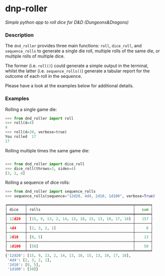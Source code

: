 # dnp-roller
*Simple python app to roll dice for D&amp;D (Dungeons&amp;Dragons)*


### Description
The `dnd_roller` provides three main functions: `roll`, `dice_roll`, and `sequence_rolls` to generate a single die roll, multiple rolls of the same die, or multiple rolls of multiple dice.

The former (i.e. `roll()`) could generate a simple output in the terminal, whilst the latter (i.e. `sequence_rolls()`) generate a tabular report for the outcome of each roll in the sequence.

Please have a look at the examples below for additional details.

### Examples

Rolling a single game die:

```python
>>> from dnd_roller import roll
>>> roll(d=4)
4
>>> roll(d=20, verbose=true)
You rolled  17
17
```
Rolling multiple times the same game die:

```python 

>>> from dnd_roller import dice_roll
>>> dice_roll(throws=3, sides=4)
[3, 2, 4]
```

Rolling a sequence of dice rolls:

```python
>>> from dnd_roller import sequence_rolls
>>> sequence_rolls(sequence="12d20, 4d4, 2d10, 1d100", verbose=True)

╒════════╤════════════════════════════════════════════════╤═══════╕
│ dice   │ rolls                                          │   sum │
╞════════╪════════════════════════════════════════════════╪═══════╡
│ 12d20  │ [15, 9, 13, 2, 14, 13, 18, 15, 13, 10, 17, 18] │   157 │
├────────┼────────────────────────────────────────────────┼───────┤
│ 4d4    │ [2, 3, 2, 1]                                   │     8 │
├────────┼────────────────────────────────────────────────┼───────┤
│ 2d10   │ [8, 5]                                         │    13 │
├────────┼────────────────────────────────────────────────┼───────┤
│ 1d100  │ [50]                                           │    50 │
╘════════╧════════════════════════════════════════════════╧═══════╛
{'12d20': [15, 9, 13, 2, 14, 13, 18, 15, 13, 10, 17, 18],
 '4d4': [2, 3, 2, 1],
 '2d10': [8, 5],
 '1d100': [50]}
```
